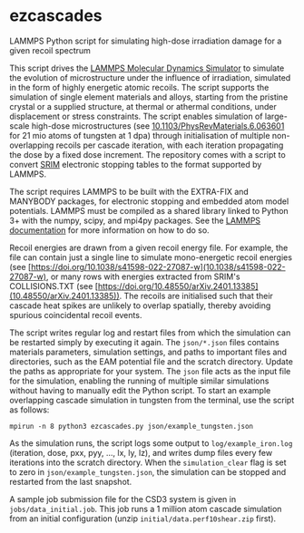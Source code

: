 # ezcascades
LAMMPS Python script for simulating high-dose irradiation damage for a given recoil spectrum

This script drives the [LAMMPS Molecular Dynamics Simulator](https://github.com/lammps/lammps) to simulate the evolution of microstructure under the influence of irradiation, simulated in the form of highly energetic atomic recoils. The script supports the simulation of single element materials and alloys, starting from the pristine crystal or a supplied structure, at thermal or athermal conditions, under displacement or stress constraints. The script enables simulation of large-scale high-dose microstructures (see [10.1103/PhysRevMaterials.6.063601](https://doi.org/10.1103/PhysRevMaterials.6.063601) for 21 mio atoms of tungsten at 1 dpa) through initialisation of multiple non-overlapping recoils per cascade iteration, with each iteration propagating the dose by a fixed dose increment. The repository comes with a script to convert [SRIM](http://www.srim.org/) electronic stopping tables to the format supported by LAMMPS.

The script requires LAMMPS to be built with the EXTRA-FIX and MANYBODY packages, for electronic stopping and embedded atom model potentials. LAMMPS must be compiled as a shared library linked to Python 3+ with the numpy, scipy, and mpi4py packages. See the [LAMMPS documentation](https://docs.lammps.org/Python_head.html) for more information on how to do so.

Recoil energies are drawn from a given recoil energy file. For example, the file can contain just a single line to simulate mono-energetic recoil energies (see [https://doi.org/10.1038/s41598-022-27087-w](10.1038/s41598-022-27087-w), or many rows with energies extracted from SRIM's COLLISIONS.TXT (see [https://doi.org/10.48550/arXiv.2401.13385](10.48550/arXiv.2401.13385)). The recoils are initialised such that their cascade heat spikes are unlikely to overlap spatially, thereby avoiding spurious coincidental recoil events.

The script writes regular log and restart files from which the simulation can be restarted simply by executing it again. The `json/*.json` files contains materials parameters, simulation settings, and paths to important files and directories, such as the EAM potential file and the scratch directory. Update the paths as appropriate for your system. The `json` file acts as the input file for the simulation, enabling the running of multiple similar simulations without having to manually edit the Python script. To start an example overlapping cascade simulation in tungsten from the terminal, use the script as follows:

```
mpirun -n 8 python3 ezcascades.py json/example_tungsten.json
```

As the simulation runs, the script logs some output to `log/example_iron.log` (iteration, dose, pxx, pyy, ..., lx, ly, lz), and writes dump files every few iterations into the scratch directory. When the `simulation_clear` flag is set to zero in `json/example_tungsten.json`, the simulation can be stopped and restarted from the last snapshot. 

A sample job submission file for the CSD3 system is given in `jobs/data_initial.job`. This job runs a 1 million atom cascade simulation from an initial configuration (unzip `initial/data.perf10shear.zip` first).
